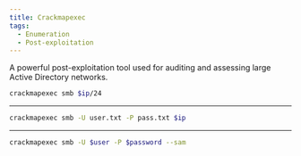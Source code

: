 ```yaml
---
title: Crackmapexec
tags:
  - Enumeration
  - Post-exploitation
---
```


A powerful post-exploitation tool used for auditing and assessing large Active Directory networks.

```Bash Sweep scan
crackmapexec smb $ip/24
```

---

```Bash Password Spraying
crackmapexec smb -U user.txt -P pass.txt $ip
```

---

```bash Dump sam database
crackmapexec smb -U $user -P $password --sam
```

